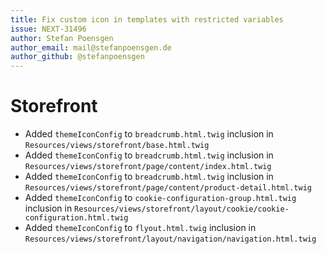 ```yaml
---
title: Fix custom icon in templates with restricted variables
issue: NEXT-31496
author: Stefan Poensgen
author_email: mail@stefanpoensgen.de
author_github: @stefanpoensgen
---
```

# Storefront
* Added `themeIconConfig` to `breadcrumb.html.twig` inclusion in `Resources/views/storefront/base.html.twig`
* Added `themeIconConfig` to `breadcrumb.html.twig` inclusion in `Resources/views/storefront/page/content/index.html.twig`
* Added `themeIconConfig` to `breadcrumb.html.twig` inclusion in `Resources/views/storefront/page/content/product-detail.html.twig`
* Added `themeIconConfig` to `cookie-configuration-group.html.twig` inclusion in `Resources/views/storefront/layout/cookie/cookie-configuration.html.twig`
* Added `themeIconConfig` to `flyout.html.twig` inclusion in `Resources/views/storefront/layout/navigation/navigation.html.twig`
